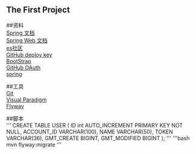 ## The First Project
##资料<br>
[Spring 文档](https://spring.io/guides)<br>
[Spring Web 文档](https://spring.io/guides/gs/serving-web-content)<br>
[es社区](https://elasticsearch.cn/explore)<br>
[GitHub deploy key](https://developer.github.com/v3/guides/managing-deploy-keys/#deploy-keys)<br>
[BootStrap](v3.bootcss.com)<br>
[GitHub OAuth](https://developer.github.com/apps/building-oauth-apps/creating-an-oauth-app/)<br>
[spring](https://docs.spring.io/spring-boot/docs/2.0.0.RC1/reference/htmlsingle/#boot-features-embedded-database-support)<br>


##工具<br>
[Git](https://git-scm.com/download)<br>
[Visual Paradigm](https://www.visual-paradigm.com/cn/)<br>
[Flyway](https://flywaydb.org/getstarted/firststeps/maven)<br>

##脚本<br>
'''
CREATE TABLE USER
(
    ID int AUTO_INCREMENT PRIMARY KEY NOT NULL,
    ACCOUNT_ID VARCHAR(100),
    NAME VARCHAR(50),
    TOKEN VARCHAR(36),
    GMT_CREATE BIGINT,
    GMT_MODIFIED BIGINT
);
'''
'''bash
mvn flyway:migrate
'''